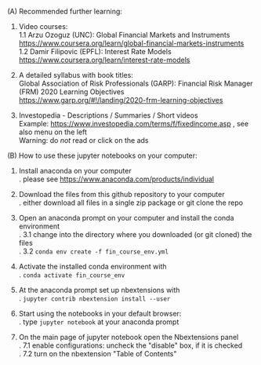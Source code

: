 
(A) Recommended further learning:

1. Video courses:<br/>
   1.1 Arzu Ozoguz (UNC): Global Financial Markets and Instruments<br/>
       https://www.coursera.org/learn/global-financial-markets-instruments<br/>
   1.2 Damir Filipovic (EPFL): Interest Rate Models<br/>
       https://www.coursera.org/learn/interest-rate-models

2. A detailed syllabus with book titles:<br/>
   Global Association of Risk Professionals (GARP): Financial Risk Manager (FRM) 2020 Learning Objectives<br/>
   https://www.garp.org/#!/landing/2020-frm-learning-objectives

3. Investopedia - Descriptions / Summaries / Short videos<br/>
   Example: https://www.investopedia.com/terms/f/fixedincome.asp , see also menu on the left<br/>
   Warning: do _not_ read or click on the ads


(B) How to use these jupyter notebooks on your computer:

1. Install anaconda on your computer<br/>
   . please see https://www.anaconda.com/products/individual

2. Download the files from this github repository to your computer<br/>
   . either download all files in a single zip package or git clone the repo

3. Open an anaconda prompt on your computer and install the conda environment<br/>
   . 3.1 change into the directory where you downloaded (or git cloned) the files<br/>
   . 3.2 `conda env create -f fin_course_env.yml`
 
4. Activate the installed conda environment with<br/>
   . `conda activate fin_course_env`

5. At the anaconda prompt set up nbextensions with<br/>
   . `jupyter contrib nbextension install --user`

6. Start using the notebooks in your default browser:<br/>
   . type `jupyter notebook` at your anaconda prompt

7. On the main page of jupyter notebook open the Nbextensions panel<br/>
   . 7.1 enable configurations: uncheck the "disable" box, if it is checked<br/>
   . 7.2 turn on the nbextension "Table of Contents"


